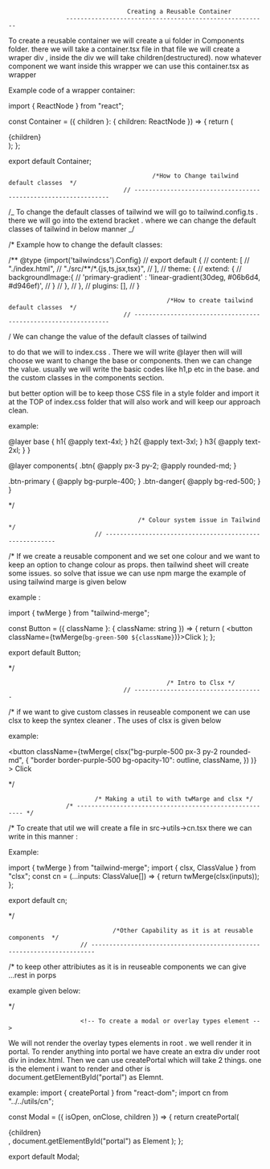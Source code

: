                                      Creating a Reusable Container
                    --------------------------------------------------------

To create a reusable container we will create a ui folder in Components folder.
there we will take a container.tsx file
in that file we will create a wraper div , inside the div we will take children(destructured).
now whatever component we want inside this wrapper we can use this container.tsx as
wrapper

Example code of a wrapper container:

import { ReactNode } from "react";

const Container = ({ children }: { children: ReactNode }) => {
return (

<div className="h-full w-full max-w-[1250px] bg-red-500 mx-auto">
{children}
</div>
);
};

export default Container;

                                            /*How to Change tailwind default classes  */
                                    // ---------------------------------------------------------------

/_ To change the default classes of tailwind we will go to tailwind.config.ts . there we will
go into the extend bracket . where we can change the default classes of tailwind in below
manner _/

/\* Example how to change the default classes:

/** @type {import('tailwindcss').Config}
// export default {
// content: [
// "./index.html",
// "./src/**/\*.{js,ts,jsx,tsx}",
// ],
// theme: {
// extend: {
// backgroundImage:{
// 'primary-gradient' : 'linear-gradient(30deg, #06b6d4, #d946ef)',
// }
// },
// },
// plugins: [],
// }

                                                /*How to create tailwind default classes  */
                                    // ---------------------------------------------------------------

/ We can change the value of the default classes of tailwind

to do that we will to index.css . There we will write @layer then will will choose we want
to change the base or components. then we can change the value. usually we will write the
basic codes like h1,p etc in the base. and the custom classes in the components section.

but better option will be to keep those CSS file in a style folder and import it at the TOP of
index.css folder that will also work and will keep our approach clean.

example:

@layer base {
h1{
@apply text-4xl;
}
h2{
@apply text-3xl;
}
h3{
@apply text-2xl;
}
}

@layer components{
.btn{
@apply px-3 py-2;
@apply rounded-md;
}

.btn-primary {
@apply bg-purple-400;
}
.btn-danger{
@apply bg-red-500;
}
}

\*/

                                        /* Colour system issue in Tailwind */
                            // --------------------------------------------------------

/\* If we create a reusable component and we set one colour and we want to keep
an option to change colour as props. then tailwind sheet will create some issues. so solve
that issue we can use npm marge the example of using tailwind marge is given below

example :

import { twMerge } from "tailwind-merge";

const Button = ({ className }: { className: string }) => {
return (
<button className={twMerge(`bg-green-500 ${className}`)}>Click</button>
);
};

export default Button;

\*/

                                                /* Intro to Clsx */
                                    // ------------------------------------

/\* if we want to give custom classes in reuseable component we can use clsx to keep the
syntex cleaner . The uses of clsx is given below

example:

<button
className={twMerge(
clsx("bg-purple-500 px-3 py-2 rounded-md", {
"border border-purple-500 bg-opacity-10": outline,
className,
})
)} >
Click
</button>

\*/

                            /* Making a util to with twMarge and clsx */
                    /* ------------------------------------------------------- */

/\* To create that util we will create a file in src->utils->cn.tsx
there we can write in this manner :

Example:

import { twMerge } from "tailwind-merge";
import { clsx, ClassValue } from "clsx";
const cn = (...inputs: ClassValue[]) => {
return twMerge(clsx(inputs));
};

export default cn;

\*/

                                 /*Other Capability as it is at reusable components  */
                        // -----------------------------------------------------------------------

/\* to keep other attribiutes as it is in reuseable components we can give ...rest in porps

example given below:

\*/

                        <!-- To create a modal or overlay types element -->

We will not render the overlay types elements in root . we well render it in portal.
To render anything into portal we have create an extra div under root div in index.html.
Then we can use createPortal which will take 2 things. one is the element i want to render and other is document.getElementById("portal") as Elemnt.

example:
import { createPortal } from "react-dom";
import cn from "../../utils/cn";

const Modal = ({ isOpen, onClose, children }) => {
return createPortal(
<div
className={cn("fixed inset-0 bg-gray-500/70 invisible z-[999]", {
visible: isOpen,
})} >
<div className="bg-white">{children}</div>
</div>,
document.getElementById("portal") as Element
);
};

export default Modal;
